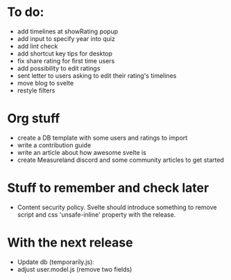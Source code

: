 # To do:

- add timelines at showRating popup
- add input to specify year into quiz
- add lint check
- add shortcut key tips for desktop
- fix share rating for first time users
- add possibility to edit ratings
- sent letter to users asking to edit their rating's timelines
- move blog to svelte
- restyle filters

# Org stuff

- create a DB template with some users and ratings to import
- write a contribution guide
- write an article about how awesome svelte is
- create Measureland discord and some community articles to get started

# Stuff to remember and check later

- Content security policy. Svelte should introduce something to remove script and css 'unsafe-inline' property with the release.

# With the next release

- Update db (temporarily.js):
- adjust user.model.js (remove two fields)
